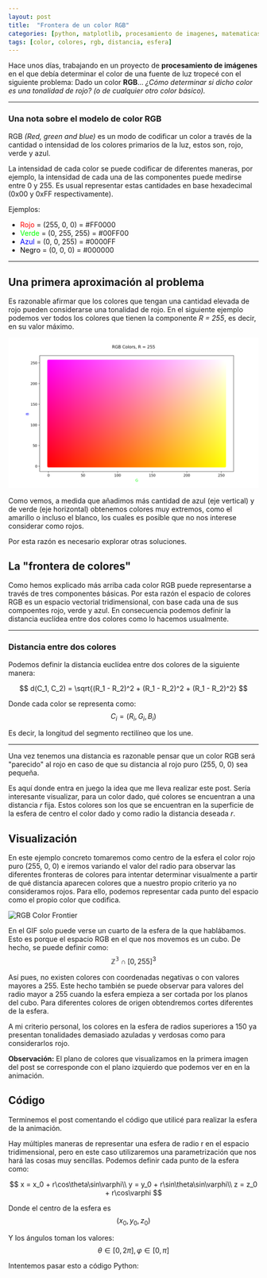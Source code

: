 ```yaml
---
layout: post
title:  "Frontera de un color RGB"
categories: [python, matplotlib, procesamiento de imagenes, matematicas]
tags: [color, colores, rgb, distancia, esfera]
---
```

Hace unos días, trabajando en un proyecto de **procesamiento de imágenes** en el que debía determinar el color de una fuente de luz tropecé con el siguiente problema: Dado un color **RGB**... *¿Cómo determinar si dicho color es una tonalidad de rojo? (o de cualquier otro color básico).*

------
### Una nota sobre el modelo de color RGB

RGB *(Red, green and blue)* es un modo de codificar un color a través de la cantidad o intensidad de los colores primarios de la luz, estos son, rojo, verde y azul.

La intensidad de cada color se puede codificar de diferentes maneras, por ejemplo, la intensidad de cada una de las componentes puede medirse entre 0 y 255. Es usual
representar estas cantidades en base hexadecimal (0x00 y 0xFF respectivamente).

Ejemplos:
- <span style="color:#FF0000"> Rojo </span> = (255, 0, 0) = #FF0000
- <span style="color:#00FF00"> Verde </span> = (0, 255, 255) = #00FF00
- <span style="color:#0000FF"> Azul </span> = (0, 0, 255) = #0000FF
- <span style="color:#000000"> Negro </span> = (0, 0, 0) = #000000
------

## Una primera aproximación al problema

Es razonable afirmar que los colores que tengan una cantidad elevada de rojo pueden considerarse una tonalidad de rojo. En el siguiente ejemplo podemos ver todos los colores que tienen la componente *R = 255*, es decir, en su valor máximo.

![RGB Colors, R = 255](/assets/r255.png)

Como vemos, a medida que añadimos más cantidad de azul (eje vertical) y de verde (eje horizontal) obtenemos colores muy extremos, como el amarillo o incluso el blanco, los cuales es posible que no nos interese considerar como rojos. 

Por esta razón es necesario explorar otras soluciones.

## La "frontera de colores"

Como hemos explicado más arriba cada color RGB puede representarse a través de tres componentes básicas. Por esta razón el espacio de colores RGB es un espacio vectorial tridimensional, con base cada una de sus compoentes rojo, verde y azul. En consecuencia podemos definir la distancia euclídea entre dos colores como lo hacemos usualmente.

----
### Distancia entre dos colores

Podemos definir la distancia euclídea entre dos colores de la siguiente manera:

$$
d(C_1, C_2) = \sqrt{(R_1 - R_2)^2 + (R_1 - R_2)^2 + (R_1 - R_2)^2}
$$

Donde cada color se representa como:
$$
C_i = (R_i, G_i, B_i)
$$

Es decir, la longitud del segmento rectilíneo que los une.

-----

Una vez tenemos una distancia es razonable pensar que un color RGB será "parecido" al rojo en caso de que su distancia al rojo puro (255, 0, 0) sea pequeña.

Es aquí donde entra en juego la idea que me lleva realizar este post. Sería interesante visualizar, para un color dado, qué colores se encuentran a una distancia *r* fija. Estos colores son los que se encuentran en la superficie de la esfera de centro el color dado y como radio la distancia deseada *r*.

## Visualización

En este ejemplo concreto tomaremos como centro de la esfera el color rojo puro (255, 0, 0) e iremos variando el valor del radio para observar las diferentes fronteras de colores para intentar determinar visualmente a partir de qué distancia aparecen colores que a nuestro propio criterio ya no consideramos rojos. Para ello, podemos representar cada punto del espacio como el propio color que codifica.

![RGB Color Frontier](/assets/color_frontier_rgb.gif)

En el GIF solo puede verse un cuarto de la esfera de la que hablábamos. Esto es porque el espacio RGB en el que nos movemos es un cubo. De hecho, se puede definir como:
$$
\mathbb{Z^3} \cap [0, 255]^3
$$

Así pues, no existen colores con coordenadas negativas o con valores mayores a 255. Este hecho también se puede observar para valores del radio mayor a 255 cuando la esfera empieza a ser cortada por los planos del cubo. Para diferentes colores de origen obtendremos cortes diferentes de la esfera.

A mi criterio personal, los colores en la esfera de radios superiores a 150 ya presentan tonalidades demasiado azuladas y verdosas como para considerarlos rojo.

**Observación:** El plano de colores que visualizamos en la primera imagen del post se corresponde con el plano izquierdo que podemos ver en en la animación.

## Código

Terminemos el post comentando el código que utilicé para realizar la esfera de la animación.

Hay múltiples maneras de representar una esfera de radio r en el espacio tridimensional, pero en este caso utilizaremos una parametrización que nos hará las cosas muy sencillas. Podemos definir cada punto de la esfera como:

$$
x = x_0 + r\cos\theta\sin\varphi\\
y = y_0 + r\sin\theta\sin\varphi\\
z = z_0 + r\cos\varphi
$$

Donde el centro de la esfera es 
$$(x_0, y_0, z_0)$$

Y los ángulos toman los valores:
$$\theta \in [0, 2\pi], \varphi \in [0, \pi]$$

Intentemos pasar esto a código Python: